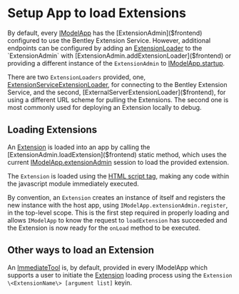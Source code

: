 # Setup App to load Extensions

By default, every [IModelApp]($frontend) has the [ExtensionAdmin]($frontend) configured to use the Bentley Extension Service. However, additional endpoints can be configured by adding an [ExtensionLoader]($frontend) to the `ExtensionAdmin` with [ExtensionAdmin.addExtensionLoader]($frontend) or providing a different instance of the `ExtensionAdmin` to [IModelApp.startup]($frontend).

There are two `ExtensionLoaders` provided, one, [ExtensionServiceExtensionLoader]($frontend), for connecting to the Bentley Extension Service, and the second, [ExternalServerExtensionLoader]($frontend), for using a different URL scheme for pulling the Extensions. The second one is most commonly used for deploying an Extension locally to debug.

## Loading Extensions

An [Extension]($frontend) is loaded into an app by calling the [ExtensionAdmin.loadExtension]($frontend) static method, which uses the current [IModelApp.extensionAdmin]($frontend) session to load the provided extension.

The `Extension` is loaded using the [HTML script tag](https://developer.mozilla.org/docs/Web/HTML/Element/script), making any code within the javascript module immediately executed.

By convention, an `Extension` creates an instance of itself and registers the new instance with the host app, using `IModelApp.extensionAdmin.register`, in the top-level scope. This is the first step required in properly loading and allows `IModelApp` to know the request to `loadExtension` has succeeded and the Extension is now ready for the `onLoad` method to be executed.

## Other ways to load an Extension

An [ImmediateTool](../Tools.md#immediate-tools) is, by default, provided in every IModelApp which supports a user to initiate the [Extension]($frontend) loading process using the `Extension \<ExtensionName\> [argument list]` keyin.
